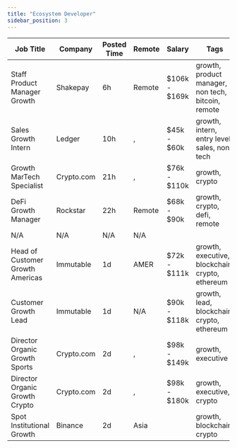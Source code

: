 ```yaml
---
title: "Ecosystem Developer"
sidebar_position: 3
---
```


| Job Title | Company | Posted Time | Remote | Salary | Tags | Apply Link |
|-----------|---------|-------------|--------|--------|------|------------|
| Staff Product Manager Growth | Shakepay | 6h | Remote | $106k - $169k | growth, product manager, non tech, bitcoin, remote | [Apply](https://web3.career/staff-product-manager-growth-shakepay/100652) |
| Sales Growth Intern | Ledger | 10h | , | $45k - $60k | growth, intern, entry level, sales, non tech | [Apply](https://web3.career/sales-growth-intern-ledger/100643) |
| Growth MarTech Specialist | Crypto.com | 21h | , | $76k - $110k | growth, crypto | [Apply](https://web3.career/growth-martech-specialist-crypto-com/100635) |
| DeFi Growth Manager | Rockstar | 22h | Remote | $68k - $90k | growth, crypto, defi, remote | [Apply](https://web3.career/defi-growth-manager-rockstar/100629) |
| N/A | N/A | N/A | N/A |  |  | [Apply](https://web3.career/metana) |
| Head of Customer Growth Americas | Immutable | 1d | AMER | $72k - $111k | growth, executive, blockchain, crypto, ethereum | [Apply](https://web3.career/head-of-customer-growth-americas-immutable/100597) |
| Customer Growth Lead | Immutable | 1d | N/A | $90k - $118k | growth, lead, blockchain, crypto, ethereum | [Apply](https://web3.career/customer-growth-lead-immutable/100596) |
| Director Organic Growth Sports | Crypto.com | 2d | , | $98k - $149k | growth, executive | [Apply](https://web3.career/director-organic-growth-sports-crypto-com/100551) |
| Director Organic Growth Crypto | Crypto.com | 2d | , | $98k - $180k | growth, executive, crypto | [Apply](https://web3.career/director-organic-growth-crypto-crypto-com/100550) |
| Spot Institutional Growth | Binance | 2d | Asia |  | growth, blockchain, crypto | [Apply](https://web3.career/spot-institutional-growth-binance/100544) |
